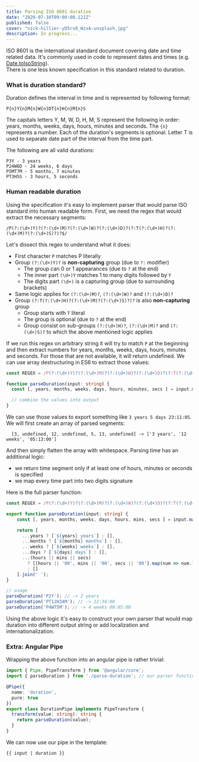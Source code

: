 ```yaml
---
title: Parsing ISO 8601 duration 
date: "2020-07-10T09:00:00.121Z"
published: false
cover: "nick-hillier-yD5rv8_WzxA-unsplash.jpg"
description: In progress...
---
```

ISO 8601 is the international standard document covering date and time related data. It's commonly used 
in code to represent dates and times 
(e.g. [Date.toIsoString](https://developer.mozilla.org/en-US/docs/Web/JavaScript/Reference/Global_Objects/Date/toISOString)).   
There is one less known specification in this standard related to duration.

### What is duration standard?

Duration defines the interval in time and is represented by following format:

```
P{n}Y{n}M{n}W{n}DT{n}H{n}M{n}S
```

The capitals letters Y, M, W, D, H, M, S represent the following in order: 
years, months, weeks, days, hours, minutes and seconds. The `{n}` represents a number. Each of the duration's
segments is optional. Letter T is used to separate date part of the interval from the time part.

The following are all valid durations:

```
P3Y - 3 years
P24W6D - 24 weeks, 6 days
P5MT7M - 5 months, 7 minutes
PT3H5S - 3 hours, 5 seconds
```

### Human readable duration

Using the specification it's easy to implement parser that would parse ISO standard into human readable form.
First, we need the regex that would extract the necessary segments:

```jsregexp
/P(?:(\d+)Y)?(?:(\d+)M)?(?:(\d+)W)?(?:(\d+)D)?(?:T(?:(\d+)H)?(?:(\d+)M)?(?:(\d+)S)?)?$/
```

Let's dissect this regex to understand what it does: 
* First character `P` matches P literally
* Group `(?:(\d+)Y)?` is **non-capturing** group (due to `?:` modifier)
    * The group can 0 or 1 appearances (due to `?` at the end)
    * The inner part `(\d+)Y` matches 1 to many digits followed by `Y`
    * The digits part `(\d+)` is a capturing group (due to surrounding brackets)    
* Same logic applies for `(?:(\d+)M)?`, `(?:(\d+)W)?` and `(?:(\d+)D)?`
* Group `(?:T(?:(\d+)H)?(?:(\d+)M)?(?:(\d+)S)?)?` is also **non-capturing** group
    * Group starts with `T` literal
    * The group is optional (due to `?` at the end)
    * Group consist on sub-groups `(?:(\d+)H)?`, `(?:(\d+)M)?` and `(?:(\d+)S)?` to which the above mentioned logic applies
    
If we run this regex on arbitrary string it will try to match `P` at the beginning and then extract numbers for
years, months, weeks, days, hours, minutes and seconds. For those that are not available, it will return undefined.
We can use array destructuring in ES6 to extract those values:

```typescript
const REGEX = /P(?:(\d+)Y)?(?:(\d+)M)?(?:(\d+)W)?(?:(\d+)D)?(?:T(?:(\d+)H)?(?:(\d+)M)?(?:(\d+)S)?)?$/;

function parseDuration(input: string) {
  const [, years, months, weeks, days, hours, minutes, secs ] = input.match(REGEX);

  // combine the values into output
}
```

We can use those values to export something like `3 years 5 days 23:11:05`. We will first 
create an array of parsed segments:

```
  [3, undefined, 12, undefined, 5, 13, undefined] -> ['3 years', '12 weeks', '05:13:00']
```

And then simply flatten the array with whitespace. Parsing time has an additional logic:
* we return time segment only if at least one of hours, minutes or seconds is specified
* we map every time part into two digits signature

Here is the full parser function:

```typescript
const REGEX = /P(?:(\d+)Y)?(?:(\d+)M)?(?:(\d+)W)?(?:(\d+)D)?(?:T(?:(\d+)H)?(?:(\d+)M)?(?:(\d+)S)?)?$/;

export function parseDuration(input: string) {
    const [, years, months, weeks, days, hours, mins, secs ] = input.match(REGEX) || [];

    return [
      ...years ? [`${years} years`] : [],
      ...months ? [`${months} months`] : [],
      ...weeks ? [`${weeks} weeks`] : [],
      ...days ? [`${days} days`] : [],
      ...(hours || mins || secs)
        ? [[hours || '00', mins || '00', secs || '00'].map(num => num.length < 2 ? `0${num}` : num).join(':')]
        : []
    ].join(' ');
}

// usage
parseDuration('P2Y'); // -> 2 years
parseDuration('PT12H34M'); // -> 12:34:00
parseDuration('P4WT5M'); // -> 4 weeks 00:05:00
```

Using the above logic it's easy to construct your own parser that would map duration into 
different output string or add localization and internationalization.

### Extra: Angular Pipe

Wrapping the above function into an angular pipe is rather trivial:

```typescript
import { Pipe, PipeTransform } from '@angular/core';
import { parseDuration } from './parse-duration'; // our parser function

@Pipe({
  name: 'duration',
  pure: true
})
export class DurationPipe implements PipeTransform {
  transform(value: string): string {
    return parseDuration(value);
  }
}
```

We can now use our pipe in the template:
```html
{{ input | duration }}
```
